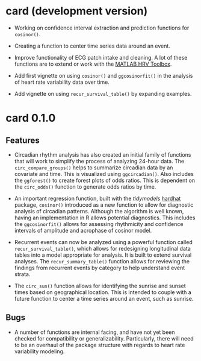 # card (development version)

* Working on confidence interval extraction and prediction functions for `cosinor()`.

* Creating a function to center time series data around an event.

* Improve functionality of ECG patch intake and cleaning. A lot of these functions are to extend or work with the [MATLAB HRV Toolbox](https://alpha.physionet.org/content/pcst/1.0.0/Tools/ECG_Analysis_Tools/). 
* Add first vignette on using `cosinor()` and `ggcosinorfit()` in the analysis of heart rate variability data over time.

* Add vignette on using `recur_survival_table()` by expanding examples.

# card 0.1.0

## Features

* Circadian rhythm analysis has also created an initial family of functions that will work to simplify the process of analyzing 24-hour data. The `circ_compare_groups()` helps to summarize circadian data by an covariate and time. This is visualized using `ggcircadian()`. Also includes the `ggforest()` to create forest plots of odds ratios. This is dependent on the `circ_odds()` function to generate odds ratios by time.

* An important regression function, built with the _tidymodels_ [hardhat](https://tidymodels.github.io/hardhat/) package, `cosinor()` introduced as a new function to allow for diagnostic analysis of circadian patterns. Although the algorithm is well known, having an implementation in R allows potential diagnostics. This includes the `ggcosinorfit()` allows for assessing rhythmicity and confidence intervals of amplitude and acrophase of cosinor model.

* Recurrent events can now be analyzed using a powerful function called `recur_survival_table()`, which allows for redesigning longitudinal data tables into a model appropriate for analysis. It is built to extend survival analyses. The `recur_summary_table()` function allows for reviewing the findings from recurrent events by category to help understand event strata.

* The `circ_sun()` function allows for identifying the sunrise and sunset times based on geographical location. This is intended to couple with a future function to center a time series around an event, such as sunrise.

## Bugs

* A number of functions are internal facing, and have not yet been checked for compatibility or generalizability. Particularly, there will need to be an overhaul of the package structure with regards to heart rate variability modeling.